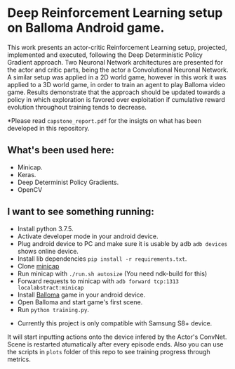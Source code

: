 # Deep Reinforcement Learning setup on Balloma Android game.

This work presents an actor-critic Reinforcement Learning setup, projected, implemented and executed, following the Deep Deterministic Policy Gradient approach. Two Neuronal Network architectures are presented for the actor and critic parts, being the actor a Convolutional Neuronal Network. A similar setup was applied in a 2D world game, however in this work it was applied to a 3D world game, in order to train an agent to play Balloma video game. Results demonstrate that the approach should be updated towards a policy in which exploration is favored over exploitation if cumulative reward evolution throughout training tends to decrease.

*Please read `capstone_report.pdf` for the insigts on what has been developed in this repository.

## What's been used here:

   - Minicap.
   - Keras.
   - Deep Determinist Policy Gradients.
   - OpenCV

## I want to see something running:
   - Install python 3.7.5.
   - Activate developer mode in your android device.
   - Plug android device to PC and make sure it is usable by adb `adb devices` shows online device.
   - Install lib dependencies `pip install -r requirements.txt`.
   - Clone [minicap](https://github.com/openstf/minicap#usage)
   - Run minicap with `./run.sh autosize` (You need ndk-build for this)
   - Forward requests to minicap with `adb forward tcp:1313 localabstract:minicap`
   - Install [Balloma](https://play.google.com/store/apps/details?id=net.blackriverstudios.balloma&hl=en) game in your android device.
   - Open Balloma and start game's first scene.
   - Run `python training.py`.
   * Currently this project is only compatible with Samsung S8+ device.

   It will start inputting actions onto the device infered by the Actor's ConvNet. Scene is restarted atumatically after every episode ends. Also you can use the scripts in `plots` folder of this repo to see training progress through metrics.
